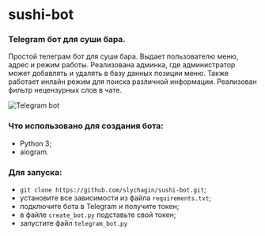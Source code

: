 # sushi-bot
### Telegram бот для суши бара.

Простой телеграм бот для суши бара.
Выдает пользователю меню, адрес и режим работы.
Реализована админка, где администратор может добавлять и удалять в базу данных позиции меню.
Также работает инлайн режим для поиска различной информации.
Реализован фильтр нецензурных слов в чате.

![Telegram bot](https://github.com/slychagin/mens-line-store/blob/master/demo_gifs/%D0%90%D0%B4%D0%BC%D0%B8%D0%BD%20%D0%BF%D0%B0%D0%BD%D0%B5%D0%BB%D1%8C.gif)


### Что использовано для создания бота:
- Python 3;
- aiogram.

### Для запуска:
- `git clone https://github.com/slychagin/sushi-bot.git`;
- установите все зависимости из файла `requirements.txt`;
- подключите бота в Telegram и получите токен;
- в файле `create_bot.py` подставьте свой токен;
- запустите файл `telegram_bot.py`